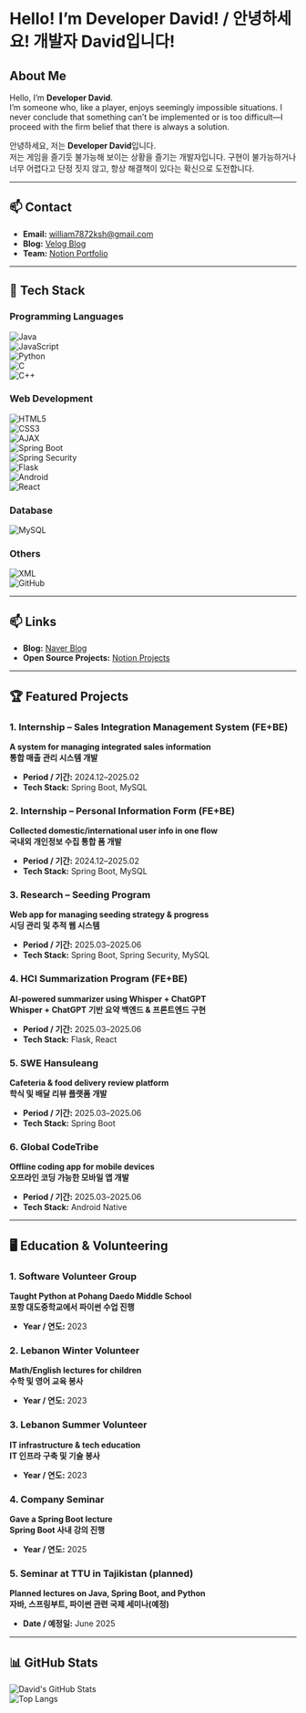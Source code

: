 # Hello! I’m Developer David! / 안녕하세요! 개발자 David입니다!

## About Me  

Hello, I’m **Developer David**.  
I’m someone who, like a player, enjoys seemingly impossible situations. I never conclude that something can’t be implemented or is too difficult—I proceed with the firm belief that there is always a solution.  

안녕하세요, 저는 **Developer David**입니다.  
저는 게임을 즐기듯 불가능해 보이는 상황을 즐기는 개발자입니다. 구현이 불가능하거나 너무 어렵다고 단정 짓지 않고, 항상 해결책이 있다는 확신으로 도전합니다.

---

## 📫 Contact  

- **Email:** [william7872ksh@gmail.com](mailto:william7872ksh@gmail.com)  
- **Blog:** [Velog Blog](https://velog.io/@ksh01p/series)  
- **Team:** [Notion Portfolio](https://lac0236.notion.site/forhim)

---

## 🔧 Tech Stack  

### Programming Languages   
![Java](https://img.shields.io/badge/Java-007396?style=for-the-badge&logo=java&logoColor=white)  
![JavaScript](https://img.shields.io/badge/JavaScript-F7DF1E?style=for-the-badge&logo=javascript&logoColor=black)  
![Python](https://img.shields.io/badge/Python-3776AB?style=for-the-badge&logo=python&logoColor=white)  
![C](https://img.shields.io/badge/C-00599C?style=for-the-badge&logo=c&logoColor=white)  
![C++](https://img.shields.io/badge/C++-00599C?style=for-the-badge&logo=cplusplus&logoColor=white)

### Web Development  
![HTML5](https://img.shields.io/badge/HTML5-E34F26?style=flat-square&logo=html5&logoColor=white)  
![CSS3](https://img.shields.io/badge/CSS3-1572B6?style=flat-square&logo=css3&logoColor=white)  
![AJAX](https://img.shields.io/badge/AJAX-00599C?style=for-the-badge&logo=ajax&logoColor=white)  
![Spring Boot](https://img.shields.io/badge/Spring%20Boot-6DB33F?style=for-the-badge&logo=springboot&logoColor=white)  
![Spring Security](https://img.shields.io/badge/Spring%20Security-6DB33F?style=for-the-badge&logo=springsecurity&logoColor=white)  
![Flask](https://img.shields.io/badge/Flask-000000?style=for-the-badge&logo=flask&logoColor=white)  
![Android](https://img.shields.io/badge/Android-3DDC84?style=for-the-badge&logo=android&logoColor=white)  
![React](https://img.shields.io/badge/React-61DAFB?style=for-the-badge&logo=react&logoColor=black)

### Database    
![MySQL](https://img.shields.io/badge/MySQL-4479A1?style=for-the-badge&logo=mysql&logoColor=white)

### Others  
![XML](https://img.shields.io/badge/XML-FF6600?style=for-the-badge&logo=xml&logoColor=white)  
![GitHub](https://img.shields.io/badge/GitHub-181717?style=for-the-badge&logo=github&logoColor=white)

---

## 📫 Links  

- **Blog:** [Naver Blog](https://blog.naver.com/factory_ksh)  
- **Open Source Projects:** [Notion Projects](https://lac0236.notion.site/forhim)

---

## 🏆 Featured Projects  

### 1. Internship – Sales Integration Management System (FE+BE)  
**A system for managing integrated sales information**  
**통합 매출 관리 시스템 개발**  
- **Period / 기간:** 2024.12–2025.02  
- **Tech Stack:** Spring Boot, MySQL

### 2. Internship – Personal Information Form (FE+BE)  
**Collected domestic/international user info in one flow**  
**국내외 개인정보 수집 통합 폼 개발**  
- **Period / 기간:** 2024.12–2025.02  
- **Tech Stack:** Spring Boot, MySQL

### 3. Research – Seeding Program  
**Web app for managing seeding strategy & progress**  
**시딩 관리 및 추적 웹 시스템**  
- **Period / 기간:** 2025.03–2025.06  
- **Tech Stack:** Spring Boot, Spring Security, MySQL

### 4. HCI Summarization Program (FE+BE)  
**AI-powered summarizer using Whisper + ChatGPT**  
**Whisper + ChatGPT 기반 요약 백엔드 & 프론트엔드 구현**  
- **Period / 기간:** 2025.03–2025.06  
- **Tech Stack:** Flask, React

### 5. SWE Hansuleang  
**Cafeteria & food delivery review platform**  
**학식 및 배달 리뷰 플랫폼 개발**  
- **Period / 기간:** 2025.03–2025.06  
- **Tech Stack:** Spring Boot

### 6. Global CodeTribe  
**Offline coding app for mobile devices**  
**오프라인 코딩 가능한 모바일 앱 개발**  
- **Period / 기간:** 2025.03–2025.06  
- **Tech Stack:** Android Native

---

## 🖥️ Education & Volunteering  

### 1. Software Volunteer Group  
**Taught Python at Pohang Daedo Middle School**  
**포항 대도중학교에서 파이썬 수업 진행**  
- **Year / 연도:** 2023

### 2. Lebanon Winter Volunteer  
**Math/English lectures for children**  
**수학 및 영어 교육 봉사**  
- **Year / 연도:** 2023

### 3. Lebanon Summer Volunteer  
**IT infrastructure & tech education**  
**IT 인프라 구축 및 기술 봉사**  
- **Year / 연도:** 2023

### 4. Company Seminar  
**Gave a Spring Boot lecture**  
**Spring Boot 사내 강의 진행**  
- **Year / 연도:** 2025

### 5. Seminar at TTU in Tajikistan (planned)  
**Planned lectures on Java, Spring Boot, and Python**  
**자바, 스프링부트, 파이썬 관련 국제 세미나(예정)**  
- **Date / 예정일:** June 2025

---

## 📊 GitHub Stats  

![David's GitHub Stats](https://github-readme-stats.vercel.app/api?username=ksh01p&show_icons=true&theme=radical)  
![Top Langs](https://github-readme-stats.vercel.app/api/top-langs/?username=ksh01p&layout=compact&theme=radical)
